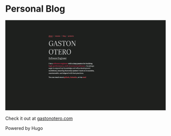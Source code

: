 # Personal Blog

![landing](static/landing_page.png)

Check it out at [gastonotero.com](https://gastonotero.com)

Powered by Hugo
